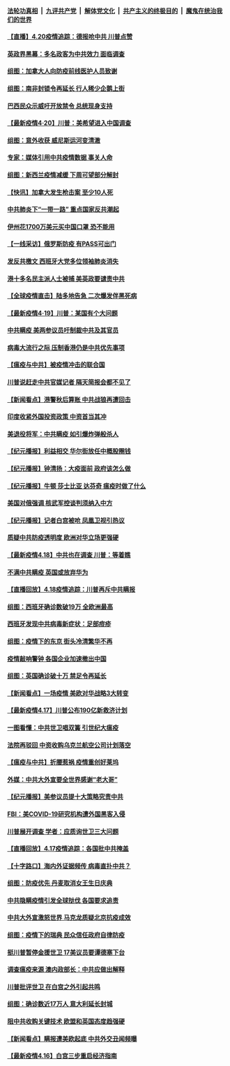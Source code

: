 ####  [法轮功真相](../../../../basic/blob/master/README.md?t=04202131) &nbsp;|&nbsp; [九评共产党](../../../../9ping.md/blob/master/README.md?t=04202131) &nbsp;|&nbsp; [解体党文化](../../../../jtdwh.md/blob/master/README.md?t=04202131)  &nbsp;|&nbsp; [共产主义的终极目的](../../../../gczydzjmd.md/blob/master/README.md?t=04202131) &nbsp;|&nbsp; [魔鬼在统治我们的世界](../../../../mgztzwmdsj.md/blob/master/README.md?t=04202131) 

#### [【直播】4.20疫情追踪：德报呛中共 川普点赞](../pages/nsc418/n12046097.md?t=04202131) 

#### [英政界黑幕：多名政客为中共效力 面临调查](../pages/nsc418/n12046089.md?t=04202131) 

#### [组图：加拿大人向防疫前线医护人员致谢](../pages/nsc418/n12045451.md?t=04202131) 

#### [组图：南非封锁令再延长 行人稀少企鹅上街](../pages/nsc418/n12043104.md?t=04202131) 

#### [巴西民众示威吁开放禁令 总统现身支持](../pages/nsc418/n12045457.md?t=04202131) 

#### [【最新疫情4·20】川普：美希望进入中国调查](../pages/nsc418/n12042760.md?t=04202131) 

#### [组图：意外收获 威尼斯运河变清澈](../pages/nsc418/n12043438.md?t=04202131) 

#### [专家：媒体引用中共疫情数据 事关人命](../pages/nsc418/n12044571.md?t=04202131) 

#### [组图：新西兰疫情减缓 下周可望部分解封](../pages/nsc418/n12043285.md?t=04202131) 

#### [【快讯】加拿大发生枪击案 至少10人死](../pages/nsc418/n12044567.md?t=04202131) 

#### [中共肺炎下“一带一路” 重点国家反共潮起](../pages/nsc418/n12035774.md?t=04202131) 

#### [伊州花1700万美元买中国口罩 恐不能用](../pages/nsc418/n12044363.md?t=04202131) 

#### [【一线采访】俄罗斯防疫 有PASS可出门](../pages/nsc418/n12044299.md?t=04202131) 

#### [发反共檄文 西班牙大党多位领袖肺炎消失](../pages/nsc418/n12043675.md?t=04202131) 

#### [港十多名民主派人士被捕 美英政要谴责中共](../pages/nsc418/n12043601.md?t=04202131) 

#### [【全球疫情直击】陆多地告急 二次爆发伴黑死病](../pages/nsc418/n12043834.md?t=04202131) 

#### [【最新疫情4·19】川普：某国有个大问题](../pages/nsc418/n12040543.md?t=04202131) 

#### [中共瞒疫 美两参议员吁制裁中共及其官员](../pages/nsc418/n12043499.md?t=04202131) 

#### [病毒大流行之际 压制香港仍是中共优先事项](../pages/nsc418/n12043610.md?t=04202131) 

#### [【瘟疫与中共】被疫情冲击的联合国](../pages/nsc418/n12039853.md?t=04202131) 

#### [川普说赶走中共官媒记者 隔天简报会都不见了](../pages/nsc418/n12042638.md?t=04202131) 

#### [【新闻看点】港警秋后算账 中共战狼再遭回击](../pages/nsc418/n12042537.md?t=04202131) 

#### [印度收紧外国投资政策 中资首当其冲](../pages/nsc418/n12042305.md?t=04202131) 

#### [美退役将军：中共瞒疫 如引爆炸弹般杀人](../pages/nsc418/n12042156.md?t=04202131) 

#### [【纪元播报】利益相交 华尔街放任中概股圈钱](../pages/nsc418/n12040614.md?t=04202131) 

#### [【纪元播报】钟清扬：大疫面前 政府该怎么做](../pages/nsc418/n12040532.md?t=04202131) 

#### [【纪元播报】牛顿 莎士比亚 达芬奇 瘟疫时做了什么](../pages/nsc418/n12042213.md?t=04202131) 

#### [美国对俄强调 核武军控谈判须纳入中方](../pages/nsc418/n12042174.md?t=04202131) 

#### [【纪元播报】记者白宫被呛 凤凰卫视引热议](../pages/nsc418/n12040561.md?t=04202131) 

#### [质疑中共防疫透明度 欧洲对华立场更强硬](../pages/nsc418/n12042154.md?t=04202131) 

#### [【最新疫情4.18】中共也在调查 川普：等着瞧](../pages/nsc418/n12040446.md?t=04202131) 

#### [不满中共瞒疫 英国或放弃华为](../pages/nsc418/n12041858.md?t=04202131) 

#### [【直播回放】4.18疫情追踪：川普再斥中共瞒报](../pages/nsc418/n12041593.md?t=04202131) 

#### [组图：西班牙确诊数破19万 全欧洲最高](../pages/nsc418/n12039675.md?t=04202131) 

#### [西班牙发现中共病毒新症状：足部痘疹](../pages/nsc418/n12041341.md?t=04202131) 

#### [组图：疫情下的东京 街头冷清繁华不再](../pages/nsc418/n12040989.md?t=04202131) 

#### [疫情敲响警钟 各国企业加速撤出中国](../pages/nsc418/n12041181.md?t=04202131) 

#### [组图：英国确诊破十万 禁足令再延长](../pages/nsc418/n12039135.md?t=04202131) 

#### [【新闻看点】一场疫情 美欧对华战略3大转变](../pages/nsc418/n12039730.md?t=04202131) 

#### [【最新疫情4.17】川普公布190亿新救济计划](../pages/nsc418/n12037760.md?t=04202131) 

#### [一图看懂：中共世卫唱双簧 引世纪大瘟疫](../pages/nsc418/n12039812.md?t=04202131) 

#### [法院再驳回 中资收购乌克兰航空公司计划落空](../pages/nsc418/n12039731.md?t=04202131) 

#### [【瘟疫与中共】折腰惹祸 疫情重创好莱坞](../pages/nsc418/n12039732.md?t=04202131) 

#### [外媒：中共大外宣要全世界感谢“老大哥”](../pages/nsc418/n12039108.md?t=04202131) 

#### [【纪元播报】美参议员提十大策略究责中共](../pages/nsc418/n12037424.md?t=04202131) 

#### [FBI：美COVID-19研究机构遭外国黑客入侵](../pages/nsc418/n12039262.md?t=04202131) 

#### [川普展开调查 学者：应质询世卫三大问题](../pages/nsc418/n12037138.md?t=04202131) 

#### [【直播回放】4.17疫情追踪：各国批中共掩盖](../pages/nsc418/n12039144.md?t=04202131) 

#### [【十字路口】海内外证据频传 病毒直扑中共？](../pages/nsc418/n12037752.md?t=04202131) 

#### [组图：防疫优先 丹麦取消女王生日庆典](../pages/nsc418/n12038430.md?t=04202131) 

#### [中共隐瞒疫情引发全球挞伐 各国要求追责](../pages/nsc418/n12038765.md?t=04202131) 

#### [中共大外宣激怒世界 马克龙质疑北京抗疫成效](../pages/nsc418/n12038236.md?t=04202131) 

#### [组图：疫情下的瑞典 民众信任政府自律防疫](../pages/nsc418/n12032926.md?t=04202131) 

#### [挺川普暂停金援世卫 17美议员要谭德塞下台](../pages/nsc418/n12037971.md?t=04202131) 

#### [调查瘟疫来源 澳内政部长：中共应做出解释](../pages/nsc418/n12038003.md?t=04202131) 

#### [川普批评世卫 在白宫之外引起共鸣](../pages/nsc418/n12037499.md?t=04202131) 

#### [组图：确诊数近17万人 意大利延长封城](../pages/nsc418/n12035386.md?t=04202131) 

#### [阻中共收购关键技术 欧盟和英国态度趋强硬](../pages/nsc418/n12037506.md?t=04202131) 

#### [【新闻看点】瞒报遭美欧起底 中共外交丑闻频曝](../pages/nsc418/n12037053.md?t=04202131) 

#### [【最新疫情4.16】白宫三步重启经济指南](../pages/nsc418/n12034441.md?t=04202131) 

